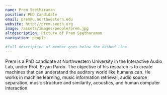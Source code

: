 ```yaml
---
name: Prem Seetharaman
position: PhD Candidate
email: prem@u.northwestern.edu
website: http://prem.seeth.org
image: /assets/images/people/prem.jpg
altdescription: Picture of Prem Seetharaman
navigation: people

#full description of member goes below the dashed line
---
```

Prem is a PhD candidate at Northwestern University in the Interactive Audio Lab, under Prof. Bryan Pardo. The objective of his research is to create machines that can understand the auditory world like humans can. He works in machine learning, music information retrieval, audio source separation, music structure and similarity, acoustics, and human computer interaction.


